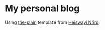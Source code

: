 # My personal blog

Using [the-plain][1] template from [Heiswayi Nrird](http://heiswayi.github.io).

[1]: http://heiswayi.github.io/the-plain.html
